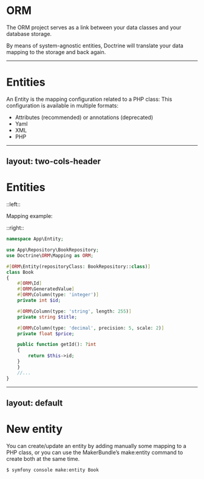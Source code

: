 # ORM

<div class="h-lg vertical-content">

The ORM project serves as a link between your data classes and your database storage.

By means of system-agnostic entities, Doctrine will translate your data mapping to the storage and back again.

</div>

---

# Entities

<div class="h-lg vertical-content">

An Entity is the mapping configuration related to a PHP class:
This configuration is available in multiple formats:
* Attributes (recommended) or annotations (deprecated)
* Yaml
* XML
* PHP

</div>

---
layout: two-cols-header
---

# Entities

::left::

Mapping example:

::right::

```php
namespace App\Entity;

use App\Repository\BookRepository;
use Doctrine\ORM\Mapping as ORM;

#[ORM\Entity(repositoryClass: BookRepository::class)]
class Book
{
    #[ORM\Id]
    #[ORM\GeneratedValue]
    #[ORM\Column(type: 'integer')]
    private int $id;

    #[ORM\Column(type: 'string', length: 255)]
    private string $title;

    #[ORM\Column(type: 'decimal', precision: 5, scale: 2)]
    private float $price;

    public function getId(): ?int
    {
        return $this->id;
    }
    }
  	//...
}
```

---
layout: default
---

# New entity

You can create/update an entity by adding manually some mapping to a PHP class, or you can use the MakerBundle’s make:entity command to create both at the same time.

<div class="w-md h-1\/3 mx-auto vertical-content">

```bash
$ symfony console make:entity Book
```

</div>
